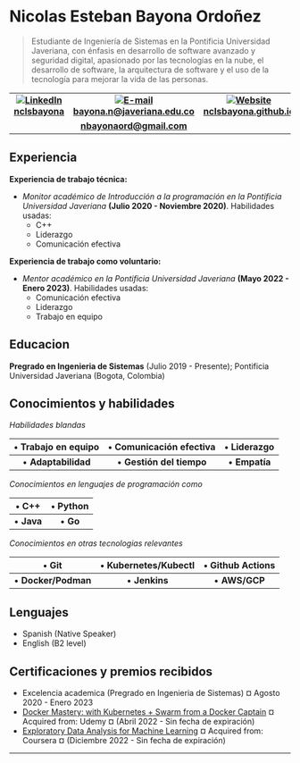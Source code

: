 Nicolas Esteban Bayona Ordoñez
============
> Estudiante de Ingeniería de Sistemas en la Pontificia Universidad Javeriana, con énfasis en desarrollo de software avanzado y seguridad digital, apasionado por las tecnologías en la nube, el desarrollo de software, la arquitectura de software y el uso de la tecnología para mejorar la vida de las personas.

|   |   |   |
|:-:|:-:|:-:|
| **[![LinkedIn](https://raw.githubusercontent.com/nclsbayona/MyResume/master/linkedin-logo.png) nclsbayona](https://www.linkedin.com/in/nclsbayona)** | **[![E-mail](https://raw.githubusercontent.com/nclsbayona/MyResume/master/email-logo.png) bayona.n@javeriana.edu.co](mailto:bayona.n@javeriana.edu.co)** | **[![Website](https://raw.githubusercontent.com/nclsbayona/MyResume/master/website-logo.png) nclsbayona.github.io](https://nclsbayona.github.io)** |
| |**[nbayonaord@gmail.com](mailto:nbayonaord@gmail.com)**| |

Experiencia
---------
**Experiencia de trabajo técnica:**
   - _Monitor académico de Introducción a la programación en la Pontificia Universidad Javeriana_ **(Julio 2020 - Noviembre 2020)**. Habilidades usadas:
     - C++
     - Liderazgo
     - Comunicación efectiva
     
**Experiencia de trabajo como voluntario:**
  - _Mentor académico en la Pontificia Universidad Javeriana_ **(Mayo 2022 - Enero 2023)**. Habilidades usadas:
    - Comunicación efectiva
    - Liderazgo
    - Trabajo en equipo

Educacion
---------
**Pregrado en Ingenieria de Sistemas** (Julio 2019 - Presente); Pontificia Universidad Javeriana (Bogota, Colombia)

**Conocimientos y habilidades**
--------------------------
  
_Habilidades blandas_

| • **Trabajo en equipo**  | • **Comunicación efectiva** |   • **Liderazgo**  |
|:---------------:|:-----------------------------:|:-----:|
| • **Adaptabilidad** | • **Gestión del tiempo** | • **Empatía** | 

_Conocimientos en lenguajes de programación como_

| • **C++**  | • **Python** |
|:----------:|:------------:|
| • **Java** | • **Go**     |

_Conocimientos en otras tecnologias relevantes_

| • **Git**             | • **Kubernetes/Kubectl** | • **Github Actions** |
|:---------------------:|:--------------------------:|:--------------------:|
| • **Docker/Podman** | • **Jenkins** | • **AWS/GCP**            |

Lenguajes
-------
- Spanish (Native Speaker)
- English (B2 level)

Certificaciones y premios recibidos
----------------------------------------
- Excelencia academica (Pregrado en Ingenieria de Sistemas) ¤ Agosto 2020 - Enero 2023
- [Docker Mastery: with Kubernetes + Swarm from a Docker Captain](https://www.udemy.com/certificate/UC-464729cf-7e83-4cda-8990-f3632121d329/) ¤ Acquired from: Udemy ¤ (Abril 2022 - Sin fecha de expiración)
- [Exploratory Data Analysis for Machine Learning](https://coursera.org/verify/FVGG93FLQ357) ¤ Acquired from: Coursera ¤ (Diciembre 2022 - Sin fecha de expiración)

------
